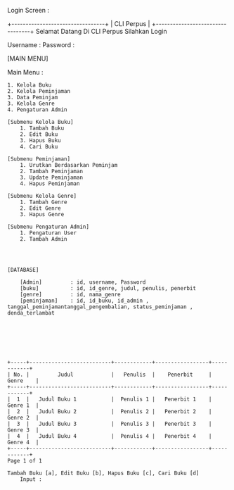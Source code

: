Login Screen :

+---------------------------------+
|			CLI Perpus			  |
+---------------------------------+
	Selamat Datang Di CLI Perpus
		  Silahkan Login

Username :
Password :

[MAIN MENU]

Main Menu :

	1. Kelola Buku
	2. Kelola Peminjaman
	3. Data Peminjam
	3. Kelola Genre
	4. Pengaturan Admin

	[Submenu Kelola Buku]
		1. Tambah Buku
		2. Edit Buku 
		3. Hapus Buku
		4. Cari Buku

	[Submenu Peminjaman]
		1. Urutkan Berdasarkan Peminjam
		2. Tambah Peminjaman
		3. Update Peminjaman
		4. Hapus Peminjaman

	[Submenu Kelola Genre]
		1. Tambah Genre
		2. Edit Genre 
		3. Hapus Genre

	[Submenu Pengaturan Admin]
		1. Pengaturan User
		2. Tambah Admin

		


	[DATABASE]

		[Admin] 		: id, username, Password
		[buku]  		: id, id_genre, judul, penulis, penerbit
		[genre] 		: id, nama_genre
		[peminjaman]	: id, id_buku, id_admin , tanggal_peminjamantanggal_pengembalian, status_peminjaman , denda_terlambat 







	+-----+--------------------------+------------+-----------------+------------+
	| No. |         Judul            |   Penulis  |    Penerbit     |   Genre    |
	+-----+--------------------------+------------+-----------------+------------+
	|  1  |   Judul Buku 1           |  Penulis 1 |   Penerbit 1    |   Genre 1  |
	|  2  |   Judul Buku 2           |  Penulis 2 |   Penerbit 2    |   Genre 2  |
	|  3  |   Judul Buku 3           |  Penulis 3 |   Penerbit 3    |   Genre 3  |
	|  4  |   Judul Buku 4           |  Penulis 4 |   Penerbit 4    |   Genre 4  |
	+-----+--------------------------+------------+-----------------+------------+
	Page 1 of 1

	Tambah Buku [a], Edit Buku [b], Hapus Buku [c], Cari Buku [d]
		Input : 


